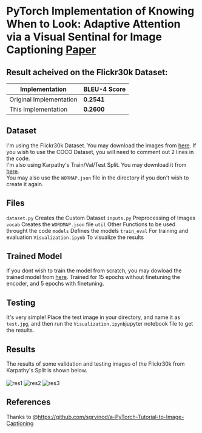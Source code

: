 # PyTorch Implementation of Knowing When to Look: Adaptive Attention via a Visual Sentinal for Image Captioning [Paper](https://arxiv.org/abs/1612.01887)

## Result acheived on the Flickr30k Dataset:
| Implementation  | BLEU-4 Score |
| ------------- | ------------- |
| Original Implementation | **0.2541**  |
| This Implementation  | **0.2600**  |

## Dataset
I'm using the Flickr30k Dataset. You may download the images from [here](http://web.engr.illinois.edu/~bplumme2/Flickr30kEntities). If you wish to use the COCO Dataset, you will need to comment out 2 lines in the code. <br/>
I'm also using Karpathy's Train/Val/Test Split. You may download it from [here](http://cs.stanford.edu/people/karpathy/deepimagesent/caption_datasets.zip).<br/>
You may also use the `WORMAP.json` file in the directory if you don't wish to create it again. 

## Files
`dataset.py` Creates the Custom Dataset
`inputs.py` Preprocessing of Images
`vocab` Creates the `WORDMAP.json` file
`util` Other Functions to be used throught the code
`models` Defines the models
`train_eval` For training and evaluation
`Visualization.ipynb` To visualize the results

## Trained Model
If you dont wish to train the model from scratch, you may dowload the trained model from [here](https://drive.google.com/open?id=1H1vz-WLG8AGFziNSY_z9N3BkYFsETZkD). Trained for 15 epochs without finetuning the encoder, and 5 epochs with finetuning. <br/>

## Testing
It's very simple! Place the test image in your directory, and name it as `test.jpg`, and then run the `Visualization.ipynb`jupyter notebook file to get the results. 

## Results
The results of some validation and testing images of the Flickr30k from Karpathy's Split is shown below. <br/> <br/>
![res1](https://user-images.githubusercontent.com/30661597/47791821-cbcba380-dcd7-11e8-940c-2c548e908a7d.png)
![res2](https://user-images.githubusercontent.com/30661597/47791823-cbcba380-dcd7-11e8-8756-d6ebaf039ed3.png)
![res3](https://user-images.githubusercontent.com/30661597/47791824-cbcba380-dcd7-11e8-9860-ad20bbe44be8.png)

## References
Thanks to @https://github.com/sgrvinod/a-PyTorch-Tutorial-to-Image-Captioning<br/>
